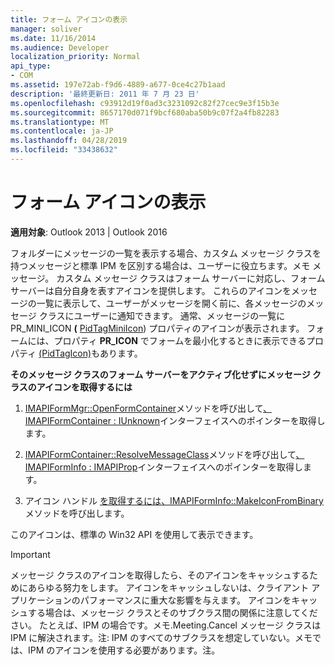 ```yaml
---
title: フォーム アイコンの表示
manager: soliver
ms.date: 11/16/2014
ms.audience: Developer
localization_priority: Normal
api_type:
- COM
ms.assetid: 197e72ab-f9d6-4889-a677-0ce4c27b1aad
description: '最終更新日: 2011 年 7 月 23 日'
ms.openlocfilehash: c93912d19f0ad3c3231092c82f27cec9e3f15b3e
ms.sourcegitcommit: 8657170d071f9bcf680aba50b9c07f2a4fb82283
ms.translationtype: MT
ms.contentlocale: ja-JP
ms.lasthandoff: 04/28/2019
ms.locfileid: "33438632"
---
```

# <a name="displaying-form-icons"></a>フォーム アイコンの表示

  
  
**適用対象**: Outlook 2013 | Outlook 2016 
  
フォルダーにメッセージの一覧を表示する場合、カスタム メッセージ クラスを持つメッセージと標準 IPM を区別する場合は、ユーザーに役立ちます。メモ メッセージ。 カスタム メッセージ クラスはフォーム サーバーに対応し、フォーム サーバーは自分自身を表すアイコンを提供します。 これらのアイコンをメッセージの一覧に表示して、ユーザーがメッセージを開く前に、各メッセージのメッセージ クラスにユーザーに通知できます。 通常、メッセージの一覧にPR_MINI_ICON **(** [PidTagMiniIcon](pidtagminiicon-canonical-property.md)) プロパティのアイコンが表示されます。 フォームには、プロパティ **PR_ICON** でフォームを最小化するときに表示できるプロパティ [(PidTagIcon)](pidtagicon-canonical-property.md)もあります。
  
 **そのメッセージ クラスのフォーム サーバーをアクティブ化せずにメッセージ クラスのアイコンを取得するには**
  
1. [IMAPIFormMgr::OpenFormContainer](imapiformmgr-openformcontainer.md)メソッドを呼び出して[、IMAPIFormContainer : IUnknown](imapiformcontaineriunknown.md)インターフェイスへのポインターを取得します。 
    
2. [IMAPIFormContainer::ResolveMessageClass](imapiformcontainer-resolvemessageclass.md)メソッドを呼び出して[、IMAPIFormInfo : IMAPIProp](imapiforminfoimapiprop.md)インターフェイスへのポインターを取得します。 
    
3. アイコン ハンドル [を取得するには、IMAPIFormInfo::MakeIconFromBinary](imapiforminfo-makeiconfrombinary.md) メソッドを呼び出します。 
    
このアイコンは、標準の Win32 API を使用して表示できます。
  
> [!IMPORTANT]
> メッセージ クラスのアイコンを取得したら、そのアイコンをキャッシュするためにあらゆる努力をします。 アイコンをキャッシュしないは、クライアント アプリケーションのパフォーマンスに重大な影響を与えます。 アイコンをキャッシュする場合は、メッセージ クラスとそのサブクラス間の関係に注意してください。 たとえば、IPM の場合です。メモ.Meeting.Cancel メッセージ クラスは IPM に解決されます。注: IPM のすべてのサブクラスを想定していない。メモでは、IPM のアイコンを使用する必要があります。注。 
  

